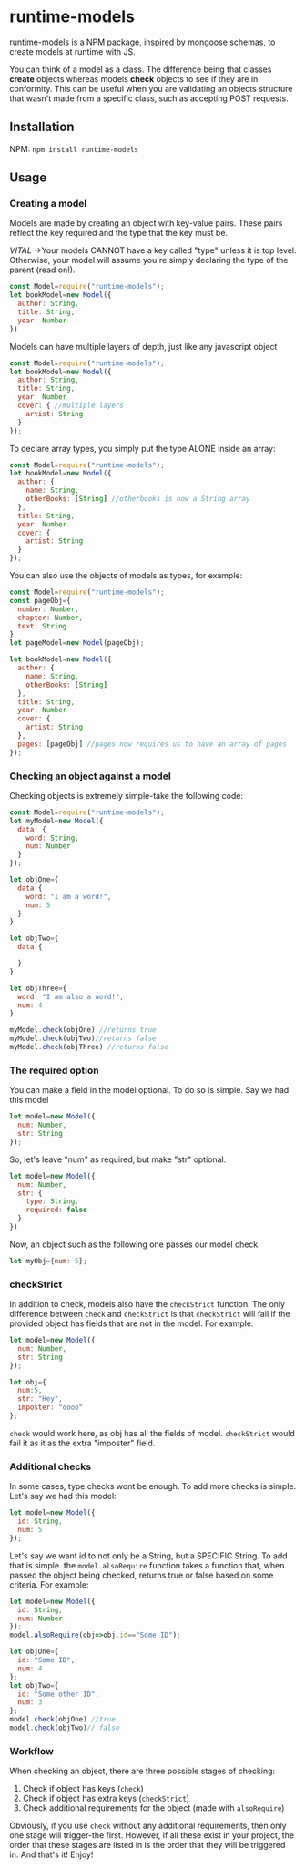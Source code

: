 # runtime-models
runtime-models is a NPM package, inspired by mongoose schemas,
to create models at runtime with JS.

You can think of a model as a class. The difference being that classes **create**
objects whereas models **check** objects to see if they are in conformity.
This can be useful when you are validating an objects structure that wasn't made
from a specific class, such as accepting POST requests.

## Installation
NPM:
`npm install runtime-models`

## Usage

### Creating a model
Models are made by creating an object with key-value pairs. These pairs
reflect the key required and the type that the key must be.

*VITAL* ->Your models CANNOT have a key called "type" unless it is top level.
Otherwise, your model will assume you're simply declaring the type of the parent
(read on!).

```javascript
const Model=require("runtime-models");
let bookModel=new Model({
  author: String,
  title: String,
  year: Number
})
```
Models can have multiple layers of depth, just like any javascript object
```javascript
const Model=require("runtime-models");
let bookModel=new Model({
  author: String,
  title: String,
  year: Number
  cover: { //multiple layers
    artist: String
  }
});
```
To declare array types, you simply put the type ALONE inside an array:
```javascript
const Model=require("runtime-models");
let bookModel=new Model({
  author: {
    name: String,
    otherBooks: [String] //otherbooks is now a String array
  },
  title: String,
  year: Number
  cover: {
    artist: String
  }
});
```
You can also use the objects of models as types, for example:
```javascript
const Model=require("runtime-models");
const pageObj={
  number: Number,
  chapter: Number,
  text: String
}
let pageModel=new Model(pageObj);

let bookModel=new Model({
  author: {
    name: String,
    otherBooks: [String]
  },
  title: String,
  year: Number
  cover: {
    artist: String
  },
  pages: [pageObj] //pages now requires us to have an array of pages
});
```

### Checking an object against a model
Checking objects is extremely simple-take the following code:
```javascript
const Model=require("runtime-models");
let myModel=new Model({
  data: {
    word: String,
    num: Number
  }
});

let objOne={
  data:{
    word: "I am a word!",
    num: 5
  }
}

let objTwo={
  data:{

  }
}

let objThree={
  word: "I am also a word!",
  num: 4
}

myModel.check(objOne) //returns true
myModel.check(objTwo)//returns false
myModel.check(objThree) //returns false
```

### The required option
You can make a field in the model optional. To do so is simple.
Say we had this model
```javascript
let model=new Model({
  num: Number,
  str: String
});
```
So, let's leave "num" as required, but make "str" optional.
```javascript
let model=new Model({
  num: Number,
  str: {
    type: String,
    required: false
  }
})
```
Now, an object such as the following one passes our model check.
```javascript
let myObj={num: 5};
```

### checkStrict
In addition to check, models also have the `checkStrict` function. The only
difference between `check` and `checkStrict` is that `checkStrict` will fail if the
provided object has fields that are not in the model. For example:

```javascript
let model=new Model({
  num: Number,
  str: String
});

let obj={
  num:5,
  str: "Hey",
  imposter: "oooo"
};

```
`check` would work here, as obj has all the fields of model. `checkStrict`
would fail it as it as the extra "imposter" field.

### Additional checks
In some cases, type checks wont be enough. To add more checks is simple.
Let's say we had this model:
```javascript
let model=new Model({
  id: String,
  num: 5
});
```
Let's say we want id to not only be a String, but a SPECIFIC String. To add that
is simple. the `model.alsoRequire` function takes a function that, when passed
the object being checked, returns true or false based on some criteria. For example:
```javascript
let model=new Model({
  id: String,
  num: Number
});
model.alsoRequire(obj=>obj.id=="Some ID");

let objOne={
  id: "Some ID",
  num: 4
};
let objTwo={
  id: "Some other ID",
  num: 3
};
model.check(objOne) //true
model.check(objTwo)// false
```
### Workflow
When checking an object, there are three possible stages of checking:
1. Check if object has keys (`check`)
2. Check if object has extra keys (`checkStrict`)
3. Check additional requirements for the object (made with `alsoRequire`)

Obviously, if you use `check` without any additional requirements, then only one
stage will trigger-the first. However, if all these exist in your project, the
order that these stages are listed in is the order that they will be triggered in.
And that's it! Enjoy!

